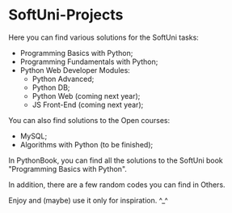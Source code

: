 # SoftUni-Projects
 
Here you can find various solutions for the SoftUni tasks:
- Programming Basics with Python;
- Programming Fundamentals with Python;
- Python Web Developer Modules:
    - Python Advanced;
    - Python DB;
    - Python Web (coming next year);
    - JS Front-End (coming next year);


You can also find solutions to the Open courses:
- MySQL;
- Algorithms with Python (to be finished);


In PythonBook, you can find all the solutions to the SoftUni book "Programming Basics with Python".

In addition, there are a few random codes you can find in Others.

Enjoy and (maybe) use it only for inspiration. ^_^